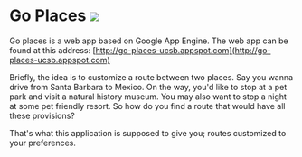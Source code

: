 # Go Places [![](https://travis-ci.org/aviral26/ucsb-cs-263.svg)](https://travis-ci.org/aviral26/ucsb-cs-263)

Go places is a web app based on Google App Engine.
The web app can be found at this address: [http://go-places-ucsb.appspot.com](http://go-places-ucsb.appspot.com)

Briefly, the idea is to customize a route between two places. Say you wanna drive from Santa Barbara to Mexico.
On the way, you'd like to stop at a pet park and visit a natural history museum. You may also want to stop a night at some pet friendly resort. So how do you find a route that would have all these provisions? 

That's what this application is supposed to give you; routes customized to your preferences.
